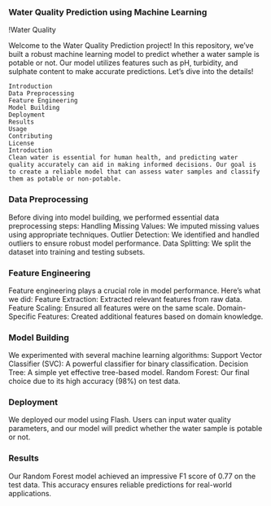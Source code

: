 
### Water Quality Prediction using Machine Learning
!Water Quality

Welcome to the Water Quality Prediction project! In this repository, we’ve built a robust machine learning model to predict whether a water sample is potable or not. Our model utilizes features such as pH, turbidity, and sulphate content to make accurate predictions. Let’s dive into the details!

``` > Table of Contents
Introduction
Data Preprocessing
Feature Engineering
Model Building
Deployment
Results
Usage
Contributing
License
Introduction
Clean water is essential for human health, and predicting water quality accurately can aid in making informed decisions. Our goal is to create a reliable model that can assess water samples and classify them as potable or non-potable.
 ```
### Data Preprocessing
Before diving into model building, we performed essential data preprocessing steps:
Handling Missing Values: We imputed missing values using appropriate techniques.
Outlier Detection: We identified and handled outliers to ensure robust model performance.
Data Splitting: We split the dataset into training and testing subsets.

### Feature Engineering
Feature engineering plays a crucial role in model performance. Here’s what we did:
Feature Extraction: Extracted relevant features from raw data.
Feature Scaling: Ensured all features were on the same scale.
Domain-Specific Features: Created additional features based on domain knowledge.

### Model Building
We experimented with several machine learning algorithms:
Support Vector Classifier (SVC): A powerful classifier for binary classification.
Decision Tree: A simple yet effective tree-based model.
Random Forest: Our final choice due to its high accuracy (98%) on test data.

### Deployment
We deployed our model using Flash. Users can input water quality parameters, and our model will predict whether the water sample is potable or not.

### Results
Our Random Forest model achieved an impressive F1 score of 0.77 on the test data. This accuracy ensures reliable predictions for real-world applications.

